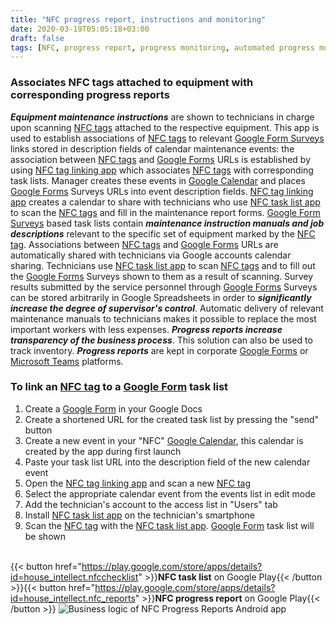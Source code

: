 ```yaml
---
title: "NFC progress report, instructions and monitoring"
date: 2020-03-19T05:05:18+03:00
draft: false
tags: [NFC, progress report, progress monitoring, automated progress monitoring, automatic progress report, task lists, check lists, maintenance manuals, servicing instructions, productivity tracking]
---
```


<script src="/photo.js" async></script> 
<div id="laptop" class="pa-carousel-widget" 
  data-link="https://photos.app.goo.gl/xCiGhNuGPpaRAkij7"
  data-title=""
  data-description="Business logic of NFC Progress Report Android app"
  data-background-color="#232427">
    <object data="https://lh3.googleusercontent.com/B7tuD5xrXTlMvbNCk9m54DHMSMfkOn9V3r5qa_aUehkL5m6jemPJub22KX767vvMB0V1nCtWKA9jwiZYHFCGqHT36l3MbAcmQ7J9LR2KxnijgGUozBIvmtocd-yLLSYwWhKASXoZB2E=w1030-h580"></object>
    <object data="https://lh3.googleusercontent.com/0aEyx6auVQpVH048E16HpBRPnOjhpgaTyI1f7nKIq7vAwq9iWQrsbWRsRHxrNCqVYL0pIs5DrAxV1y3FacaflaDCmJq-61eRwLRJldYOnCgb7lfgKkUinxyCRvh0kFhVTzhBQZgKeck=w1030-h580"></object>
    <object data="https://lh3.googleusercontent.com/40OKEjCQGAqQPBVSjabL8IYTEoVDzAzpywtB-quO0W1KYcavi-iZN821Cxaftdt7fjMvvZPIx8_RMEUXdtcp1Ebe26ayZ1LNsaO02lnUcfasbnSZakFZE5dhuayPpqoA1rioIjWYC0M=w1030-h580"></object>
   <object data="https://lh3.googleusercontent.com/MDK4PC28YwqRaEimeJU33f8kjaRbdGmVDfXaqmaReySDQ8dHk-MPq2HmEGrAj_lP3R8wT-C0q1nnq1gx4aVwj7qU-e4YRziDaDw-orHLj6ftnryAphbcfnnn5d9qozDBHBAUEd5aywU=w1030-h580"></object>
    <object data="https://lh3.googleusercontent.com/8YO2pBP7ANt6tMj1kwu2ZZnoMxOU00YYvMs3-DCToBuHJ3COzVHQURTQQjMjSvdgViyXNJTWRhjeuuRjhoAjkBCM7baelASTCy6tzR1SyfsDb_XIDWW4yY5Zh8E2R1Hq_wNGYU7mttY=w1030-h580"></object>
    <object data="https://lh3.googleusercontent.com/fZKiJ1BDckPufopfDV61xqoFmO9_qwcUIx9lBCjJDmrtvhZaQUuEPrzgkJsayMeQ-dhoImt3mXP6qvu3fxJTRC147P70s9OsXJOxTfulVnTX3f3y7XjrpkVbswF6KqdUChg7P_WYPlY=w1030-h580"></object>
    <object data="https://lh3.googleusercontent.com/RNAgPCYHVRISPgkHbgGjNXtB2ZPMFyc9QVNLk0TH4_9AvFQNwTCJ6l-FUEgZ3Eg0lUshAX88CsAaT558R5V5A1wU2pg-MKePoUOBP1-Sga1miKACf2tHjm-8KnepKfeo3fHU5zTGIX4=w1030-h580"></object>
</div>

<script src="/photo.js" async></script>
<div id="mobile" class="pa-carousel-widget"
  data-link="https://photos.app.goo.gl/KHp98b9GgshMdcW68"
  data-title=""
  data-description="Business logic of NFC Progress Report Android app"
  data-background-color="#232427">
  <object data="https://lh3.googleusercontent.com/-evY6HQdeJRzBA1z47oO07p7erReZtz37E3tCFAjVom4Vpe9W8LzSe4y9R2PHCXfW-wt6xv6zGqnGEWx05-sqcLML3k1sx-dl002CvZuyg2CwjV0zFdDpkQFZdO-8OxLdR8KZhaJXqY=w893-h1700"></object>
  <object data="https://lh3.googleusercontent.com/MSOka_SACjk6h5t16hDjiVhbUOcCadl29cNLjrAa5WAPKcq2VUVKrG8E8_-ZPPF89LlI8hNB7ATiOsfCZNH3MJc6ivoIi1lfnhRtYY8blTbtZLz2WlBSyST1H2MrnMr4hG_Ffpb1gjo=w893-h1700"></object>
  <object data="https://lh3.googleusercontent.com/2UDo7f7LKUnxdnMlBtp8L06fJj5t05WIT48g5ZD7qL2VxdQmnarDQ-OUCwTK8el72sLzm_Ki9aShZWEDTYDKc3tGmbmv4IVh5-ONIB7gv6VU86g1EXleQ6Vwgen03ZE6zao-L48wRqU=w893-h1700"></object>
  <object data="https://lh3.googleusercontent.com/sRCacP61X17X9dkryAS084Mn1fvrzCsIUKYX1jwxqtIPDdm7flgCh5_MRdYEAVhq2BfRIft6pbxLVZUsy0Wgi2ZUreEuLpJnQyxfTsIcifjJYhmPbU3ZhyUDzNjQNX_kQgrZvnnTE1Y=w893-h1700"></object>
  <object data="https://lh3.googleusercontent.com/HnyvVmbZFKnW_NTXI5SJ8WISS2rT-Rw4qSI8VQuUvGn1zNaKzud-lsYftU0UcTfliYNfHxkxkejnUpBMAAjDKqtjPRF22njFicUQdBNLqE0YqHXkF4VpE_mOpJy3Ew2miiQTnOsxq70=w893-h1700"></object>
  <object data="https://lh3.googleusercontent.com/nvZZdYJP-_x4Lro-etXbDKSq4YdxR4xBkBfavhyYpIQnD1TrEbHZcDS5TJsE9Yo9PKRJX9O5tUuFPiaUmKCPNI9zAKE1qAzCCJaFOHNQA6ymvfhQYlntQJgm8uPvQw5pwBiSG-e7Pao=w893-h1700"></object>
  <object data="https://lh3.googleusercontent.com/527tDUYFGcyke3-UBVI8skIZmWvos6kR8_HbhcJKK7eH_3m4Unfzwltmlcoo79CuNBragfOq4d6O0nqQ6i5pobshLqPz_vNpfwNp13T56j8m7TssPEZjgxeeyRjlCtd0oDoRGVtSw2Q=w893-h1700"></object>
</div>

### Associates NFC tags attached to equipment with corresponding progress reports
***Equipment maintenance instructions*** are shown to technicians in charge upon scanning  [NFC tags](https://bit.ly/390uh9p) attached to the respective equipment. This app is used to establish associations of  [NFC tags](https://bit.ly/390uh9p) to relevant [Google Form Surveys](https://www.google.com/forms/about/) links stored in description fields of calendar maintenance events: the association between  [NFC tags](https://bit.ly/390uh9p) and [Google Forms](https://www.google.com/forms/about/) URLs is established by using [NFC tag linking app](https://play.google.com/store/apps/details?id=house_intellect.nfc_reports) which associates  [NFC tags](https://bit.ly/390uh9p) with corresponding task lists. Manager creates these events in [Google Calendar](https://calendar.google.com/calendar/r) and places [Google Forms](https://www.google.com/forms/about/) Surveys URLs into event description fields. [NFC tag linking app](https://play.google.com/store/apps/details?id=house_intellect.nfc_reports) creates a calendar to share with technicians who use [NFC task list app](https://play.google.com/store/apps/details?id=house_intellect.nfcchecklist) to scan the  [NFC tags](https://bit.ly/390uh9p) and fill in the maintenance report forms. [Google Form Surveys](https://www.google.com/forms/about/) based task lists contain ***maintenance instruction manuals and job descriptions*** relevant to the specific set of equipment marked by the [NFC tag](https://bit.ly/390uh9p). Associations between  [NFC tags](https://bit.ly/390uh9p) and [Google Forms](https://www.google.com/forms/about/) URLs are automatically shared with technicians via Google accounts calendar sharing. Technicians use [NFC task list app](https://play.google.com/store/apps/details?id=house_intellect.nfcchecklist) to scan  [NFC tags](https://bit.ly/390uh9p) and to fill out the [Google Forms](https://www.google.com/forms/about/) Surveys shown to them as a result of scanning. Survey results submitted by the service personnel through [Google Forms](https://www.google.com/forms/about/) Surveys can be stored arbitrarily in Google Spreadsheets in order to ***significantly increase the degree of supervisor's control***. Automatic delivery of relevant maintenance manuals to technicians makes it possible to replace the most important workers with less expenses. ***Progress reports increase transparency of the business process***. This solution can also be used to track inventory. ***Progress reports*** are kept in corporate [Google Forms](https://www.google.com/forms/about/) or [Microsoft Teams](https://products.office.com/en-US/microsoft-teams/group-chat-software) platforms.

### To link an [NFC tag](https://bit.ly/390uh9p) to a [Google Form](https://www.google.com/forms/about/) task list

1. Create a [Google Form](https://www.google.com/forms/about/) in your Google Docs
2. Create a shortened URL for the created task list by pressing the "send" button
3. Create a new event in your "NFC" [Google Calendar](https://calendar.google.com/calendar/r), this calendar is created by the app during first launch
4. Paste your task list URL into the description field of the new calendar event
5. Open the [NFC tag linking app](https://play.google.com/store/apps/details?id=house_intellect.nfc_reports) and scan a new [NFC tag](https://bit.ly/390uh9p) 
6. Select the appropriate calendar event from the events list in edit mode
7. Add the technician's account to the access list in "Users" tab
8. Install [NFC task list app](https://play.google.com/store/apps/details?id=house_intellect.nfcchecklist) on the technician's smartphone
9. Scan the [NFC tag](https://bit.ly/390uh9p) with the [NFC task list app](https://play.google.com/store/apps/details?id=house_intellect.nfcchecklist). [Google Form](https://www.google.com/forms/about/) task list will be shown

<br/>{{< button href="https://play.google.com/store/apps/details?id=house_intellect.nfcchecklist"  >}}<b>NFC task list</b> on Google Play{{< /button >}}{{< button href="https://play.google.com/store/apps/details?id=house_intellect.nfc_reports"  >}}<b>NFC progress report</b> on Google Play{{< /button >}}
![Business logic of NFC Progress Reports Android app](https://lh3.googleusercontent.com/pw/ACtC-3fnPvJjdutOGnDaRczMlKvt8R5lMo-JT2ycnCKCCo_NDD0cNlT8-Vt1JZKi2larl0amHSuTM_kZYkOQ1Bsha9CStfVuT8R66Nd4OcPovCBa4IrSYHvdG1Dq9hb_1zlmcI00D2GDmRam4WkKvyQ8ADs-8g=w1513-h845)

